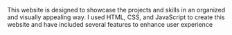 This website is designed to showcase the projects and skills in an organized and visually appealing way. I used HTML, CSS, and JavaScript to create this website and have included several features to enhance user experience
